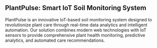 ## PlantPulse: Smart IoT Soil Monitoring System

PlantPulse is an innovative IoT-based soil monitoring system designed to revolutionize plant care through real-time data analytics and intelligent automation. Our solution combines modern web technologies with IoT sensors to provide comprehensive plant health monitoring, predictive analytics, and automated care recommendations.
